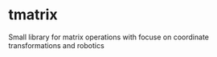# tmatrix
Small library for matrix operations with focuse on coordinate transformations and robotics
